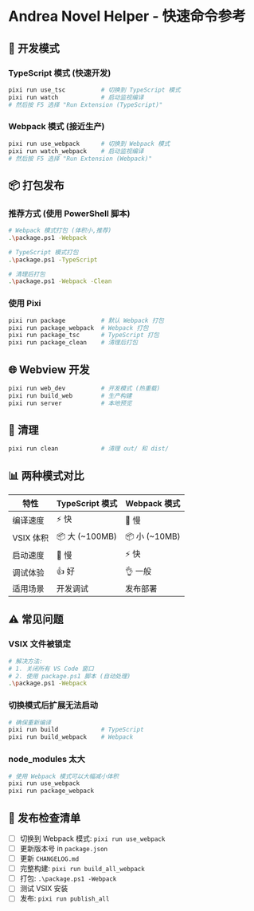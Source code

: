 # Andrea Novel Helper - 快速命令参考

## 🚀 开发模式

### TypeScript 模式 (快速开发)
```bash
pixi run use_tsc          # 切换到 TypeScript 模式
pixi run watch            # 启动监视编译
# 然后按 F5 选择 "Run Extension (TypeScript)"
```

### Webpack 模式 (接近生产)
```bash
pixi run use_webpack      # 切换到 Webpack 模式  
pixi run watch_webpack    # 启动监视编译
# 然后按 F5 选择 "Run Extension (Webpack)"
```

## 📦 打包发布

### 推荐方式 (使用 PowerShell 脚本)
```bash
# Webpack 模式打包 (体积小,推荐)
.\package.ps1 -Webpack

# TypeScript 模式打包
.\package.ps1 -TypeScript

# 清理后打包
.\package.ps1 -Webpack -Clean
```

### 使用 Pixi
```bash
pixi run package          # 默认 Webpack 打包
pixi run package_webpack  # Webpack 打包
pixi run package_tsc      # TypeScript 打包
pixi run package_clean    # 清理后打包
```

## 🌐 Webview 开发

```bash
pixi run web_dev          # 开发模式 (热重载)
pixi run build_web        # 生产构建
pixi run server           # 本地预览
```

## 🧹 清理

```bash
pixi run clean            # 清理 out/ 和 dist/
```

## 📊 两种模式对比

| 特性 | TypeScript 模式 | Webpack 模式 |
|------|----------------|--------------|
| 编译速度 | ⚡ 快 | 🐌 慢 |
| VSIX 体积 | 📦 大 (~100MB) | 📦 小 (~10MB) |
| 启动速度 | 🐌 慢 | ⚡ 快 |
| 调试体验 | 👍 好 | 👌 一般 |
| 适用场景 | 开发调试 | 发布部署 |

## ⚠️ 常见问题

### VSIX 文件被锁定
```bash
# 解决方法:
# 1. 关闭所有 VS Code 窗口
# 2. 使用 package.ps1 脚本 (自动处理)
.\package.ps1 -Webpack
```

### 切换模式后扩展无法启动
```bash
# 确保重新编译
pixi run build            # TypeScript
pixi run build_webpack    # Webpack
```

### node_modules 太大
```bash
# 使用 Webpack 模式可以大幅减小体积
pixi run use_webpack
pixi run package_webpack
```

## 📝 发布检查清单

- [ ] 切换到 Webpack 模式: `pixi run use_webpack`
- [ ] 更新版本号 in `package.json`
- [ ] 更新 `CHANGELOG.md`
- [ ] 完整构建: `pixi run build_all_webpack`
- [ ] 打包: `.\package.ps1 -Webpack`
- [ ] 测试 VSIX 安装
- [ ] 发布: `pixi run publish_all`

